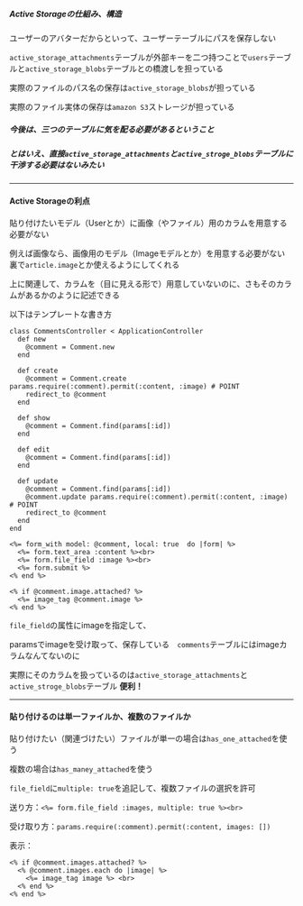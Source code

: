##### Active Storageの仕組み、構造

ユーザーのアバターだからといって、ユーザーテーブルにパスを保存しない

`active_storage_attachments`テーブルが外部キーを二つ持つことで`users`テーブルと`active_storage_blobs`テーブルとの橋渡しを担っている

実際のファイルのパス名の保存は`active_storage_blobs`が担っている

実際のファイル実体の保存は`amazon S3`ストレージが担っている

##### 今後は、三つのテーブルに気を配る必要があるということ

##### とはいえ、直接`active_storage_attachments`と`active_stroge_blobs`テーブルに干渉する必要はないみたい

***
#### Active Storageの利点

貼り付けたいモデル（Userとか）に画像（やファイル）用のカラムを用意する必要がない

例えば画像なら、画像用のモデル（Imageモデルとか）を用意する必要がない　裏で`article.image`とか使えるようにしてくれる

上に関連して、カラムを（目に見える形で）用意していないのに、さもそのカラムがあるかのように記述できる

以下はテンプレートな書き方

```
class CommentsController < ApplicationController
  def new
    @comment = Comment.new
  end

  def create
    @comment = Comment.create params.require(:comment).permit(:content, :image) # POINT
    redirect_to @comment
  end

  def show
    @comment = Comment.find(params[:id])
  end

  def edit
    @comment = Comment.find(params[:id]) 
  end

  def update
    @comment = Comment.find(params[:id])
    @comment.update params.require(:comment).permit(:content, :image) # POINT
    redirect_to @comment
  end
end
```

```
<%= form_with model: @comment, local: true  do |form| %>
  <%= form.text_area :content %><br>
  <%= form.file_field :image %><br>
  <%= form.submit %>
<% end %>
```

```
<% if @comment.image.attached? %>
  <%= image_tag @comment.image %>
<% end %>
```

`file_field`の属性にimageを指定して、

paramsでimageを受け取って、保存している　`comments`テーブルにはimageカラムなんてないのに

実際にそのカラムを扱っているのは`active_storage_attachments`と`active_stroge_blobs`テーブル **便利！**

***

#### 貼り付けるのは単一ファイルか、複数のファイルか

貼り付けたい（関連づけたい）ファイルが単一の場合は`has_one_attached`を使う

複数の場合は`has_maney_attached`を使う

`file_field`に`multiple: true`を追記して、複数ファイルの選択を許可

送り方：`<%= form.file_field :images, multiple: true %><br>`

受け取り方：`params.require(:comment).permit(:content, images: [])`

表示：

```
<% if @comment.images.attached? %>
  <% @comment.images.each do |image| %>
    <%= image_tag image %> <br>
  <% end %>
<% end %>
```

